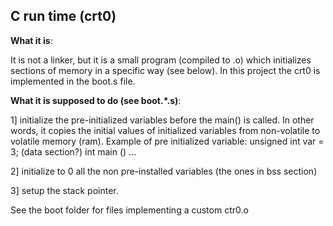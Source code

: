 ## C run time (crt0)

**What it is**:

It is not a linker, but it is a small program (compiled to .o) which initializes sections of memory in a specific way (see below).
In this project the crt0 is implemented in the boot.s file.

**What it is supposed to do (see boot.*.s)**:

1] initialize the pre-initialized variables before the main() is called. In other words, it copies the initial values of initialized variables from non-volatile to volatile memory (ram). Example of pre initialized variable:
unsigned int var = 3; (data section?)
int main ()
...

2] initialize to 0 all the non pre-installed variables (the ones in bss section)

3] setup the stack pointer.

See the boot folder for files implementing a custom ctr0.o
